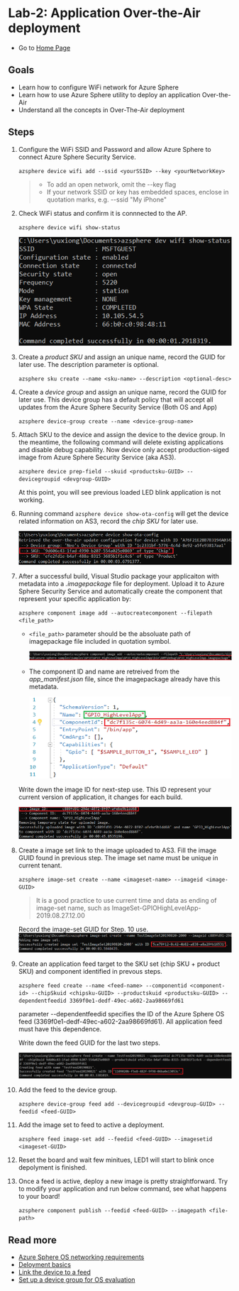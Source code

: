 # Lab-2: Application Over-the-Air deployment

- Go to [Home Page](README.md)

## Goals

- Learn how to configure WiFi network for Azure Sphere
- Learn how to use Azure Sphere utility to deploy an application Over-the-Air
- Understand all the concepts in Over-The-Air deployment
  
## Steps 

1. Configure the WiFi SSID and Password and allow Azure Sphere to connect Azure Sphere Security Service.
   
   `azsphere device wifi add --ssid <yourSSID> --key <yourNetworkKey>`
   
   > - To add an open network, omit the --key flag
   > - If your network SSID or key has embedded spaces, enclose in quotation marks, e.g. --ssid "My iPhone"

2. Check WiFi status and confirm it is connnected to the AP.
   
   `azsphere device wifi show-status`

    ![](images/show-wifi-status.png)
    
3. Create a *product SKU* and assign an unique name, record the GUID for later use. The description parameter is optional. 

   `azsphere sku create --name <sku-name> --description <optional-desc>`
   
4. Create a *device group* and assign an unique name, record the GUID for later use. This device group has a default policy that will accept all updates from the Azure Sphere Security Service (Both OS and App)

    `azsphere device-group create --name <device-group-name>`

5. Attach SKU to the device and assign the device to the device group. In the meantime, the following command will delete existing applications and disable debug capability. Now device only accept production-siged image from Azure Sphere Security Service (aka AS3). 

    `azsphere device prep-field --skuid <productsku-GUID> --devicegroupid <devgroup-GUID>`

    At this point, you will see previous loaded LED blink application is not working. 

6. Running command `azsphere device show-ota-config` will get the device related information on AS3, record the *chip SKU* for later use.

   ![](images/chip-sku.png)

7. After a successful build, Visual Studio package your applicaiton with metadata into a *.imagepackage* file for deployment. Upload it to Azure Sphere Security Service and automatically create the component that represent your specific application by:
   
   `azsphere component image add --autocreatecomponent --filepath <file_path>`

   -  `<file_path>` parameter should be the absoluate path of imagepackage file included in quotation symbol. 
        
        ![](images/path.png)

   - The component ID and name are retreived from the *app_manifest.json* file, since the imagepackage already have this metadata. 
        
        ![](images/component-id.png)

   Write down the image ID for next-step use. This ID represent your current version of application, it changes for each build. 

    ![](images/image-id.png)

8. Create a image set link to the image uploaded to AS3. Fill the image GUID found in previous step. The image set name must be unique in current tenant.

    `azsphere image-set create --name <imageset-name> --imageid <image-GUID>`

    > It is a good practice to use current time and data as ending of image-set name, such as ImageSet-GPIOHighLevelApp-2019.08.27.12.00

    Record the image-set GUID for Step. 10 use.
    ![](images/image-set.png)

9.  Create an application feed target to the SKU set (chip SKU + product SKU) and component identified in prevous steps. 

    `azsphere feed create --name <feed-name> --componentid <component-id> --chipSkuid <chipsku-GUID> --productskuid <productsku-GUID> --dependentfeedid 3369f0e1-dedf-49ec-a602-2aa98669fd61`

    parameter --dependentfeedid specifies the ID of the Azure Sphere OS feed (3369f0e1-dedf-49ec-a602-2aa98669fd61). All application feed must have this dependence.

    Write down the feed GUID for the last two steps.

    ![](images/feed-id.png)

10. Add the feed to the device group.
    
    `azsphere device-group feed add --devicegroupid <devgroup-GUID> --feedid <feed-GUID>`

11. Add the image set to feed to active a deployment. 

    `azsphere feed image-set add --feedid <feed-GUID> --imagesetid <imageset-GUID>`

12. Reset the board and wait few minitues, LED1 will start to blink once depolyment is finished.

13. Once a feed is active, deploy a new image is pretty straightforward. Try to modify your application and run below command, see what happens to your board!

    `azsphere component publish --feedid <feed-GUID> --imagepath <file-path>`

## Read more
- [Azure Sphere OS networking requirements](https://docs.microsoft.com/en-us/azure-sphere/network/ports-protocols-domains)
- [Deloyment basics](https://docs.microsoft.com/en-us/azure-sphere/deployment/deployment-concepts)
- [Link the device to a feed](https://docs.microsoft.com/en-us/azure-sphere/deployment/link-to-feed)
- [Set up a device group for OS evaluation](https://docs.microsoft.com/en-us/azure-sphere/deployment/set-up-evaluation-device-group)